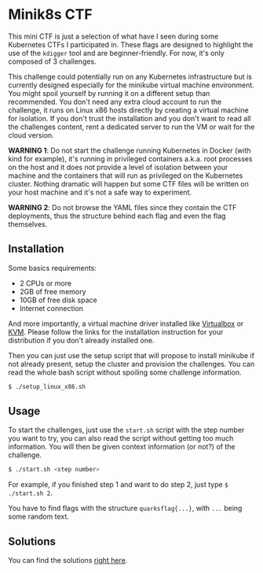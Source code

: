 # Minik8s CTF

This mini CTF is just a selection of what have I seen during some Kubernetes
CTFs I participated in. These flags are designed to highlight the use of the
`kdigger` tool and are beginner-friendly. For now, it's only composed of 3
challenges.

This challenge could potentially run on any Kubernetes infrastructure but is
currently designed especially for the minikube virtual machine environment. You
might spoil yourself by running it on a different setup than recommended. You
don't need any extra cloud account to run the challenge, it runs on Linux x86
hosts directly by creating a virtual machine for isolation. If you don't trust
the installation and you don't want to read all the challenges content, rent a
dedicated server to run the VM or wait for the cloud version.

**WARNING 1**: Do not start the challenge running Kubernetes in Docker (with
kind for example), it's running in privileged containers a.k.a. root processes
on the host and it does not provide a level of isolation between your machine
and the containers that will run as privileged on the Kubernetes cluster.
Nothing dramatic will happen but some CTF files will be written on your host
machine and it's not a safe way to experiment.

**WARNING 2**: Do not browse the YAML files since they contain the CTF
deployments, thus the structure behind each flag and even the flag themselves.

## Installation

Some basics requirements:
* 2 CPUs or more
* 2GB of free memory
* 10GB of free disk space
* Internet connection

And more importantly, a virtual machine driver installed like
[Virtualbox](https://minikube.sigs.k8s.io/docs/drivers/virtualbox/) or
[KVM](https://minikube.sigs.k8s.io/docs/drivers/kvm2/). Please follow the links
for the installation instruction for your distribution if you don't already
installed one.

Then you can just use the setup script that will propose to install minikube if
not already present, setup the cluster and provision the challenges. You can
read the whole bash script without spoiling some challenge information.
```bash
$ ./setup_linux_x86.sh
```

## Usage

To start the challenges, just use the `start.sh` script with the step number
you want to try, you can also read the script without getting too much
information. You will then be given context information (or not?) of the
challenge.
```bash
$ ./start.sh <step number>
```

For example, if you finished step 1 and want to do step 2, just type `$
./start.sh 2`.

You have to find flags with the structure `quarksflag{...}`, with `...` being
some random text.

## Solutions

You can find the solutions [right here](./solutions.md).
